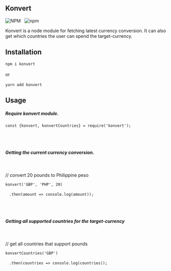 ## Konvert 
![NPM](https://img.shields.io/npm/l/konvert.svg) &nbsp; ![npm](https://img.shields.io/npm/v/konvert.svg)

Konvert is a node module for fetching latest currency conversion. It can also get which countries the user can spend the target-currency.
    
    
## Installation
`npm i konvert`
<br>
<br>
or
<br>
<br>
`yarn add konvert`

## Usage
##### Require konvert module.

`const {konvert, konvertCountries} = require('konvert');`

<br>
<br>

##### Getting the current currency conversion.

<br>

// convert 20 pounds to Philippine peso

`konvert('GBP', 'PHP', 20)`

&nbsp;&nbsp;&nbsp;`.then(amount => console.log(amount));`

<br>
<br>

##### Getting all supported countries for the target-currency

<br>

// get all countries that support pounds

`konvertCountries('GBP')`

&nbsp;&nbsp;&nbsp;`.then(countries => console.log(countries));`

